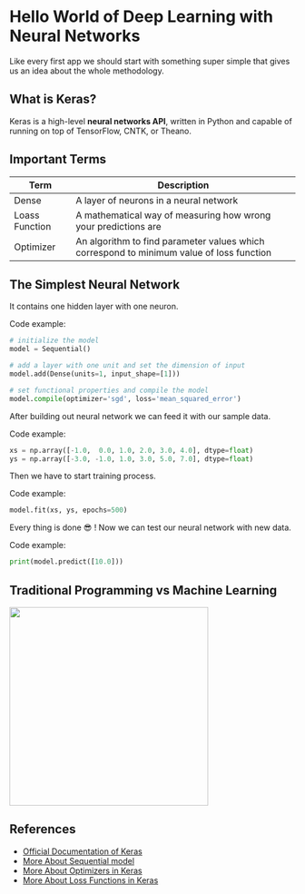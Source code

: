# Hello World of Deep Learning with Neural Networks
Like every first app we should start with something super simple that gives us an idea about the whole methodology. 

## What is Keras?
Keras is a high-level **neural networks API**, written in Python and capable of running on top of TensorFlow, CNTK, or Theano.

## Important Terms
| Term            | Description   |
| --------------- |---------------|
| Dense           | A layer of neurons in a neural network      |
| Loass Function  | A mathematical way of measuring how wrong your predictions are |
| Optimizer       | An algorithm to find parameter values which correspond to minimum value of loss function |

## The Simplest Neural Network
It contains one hidden layer with one neuron.

Code example:
```python
# initialize the model
model = Sequential()

# add a layer with one unit and set the dimension of input 
model.add(Dense(units=1, input_shape=[1]))

# set functional properties and compile the model
model.compile(optimizer='sgd', loss='mean_squared_error')
```

After building out neural network we can feed it with our sample data.

Code example:

```python
xs = np.array([-1.0,  0.0, 1.0, 2.0, 3.0, 4.0], dtype=float)
ys = np.array([-3.0, -1.0, 1.0, 3.0, 5.0, 7.0], dtype=float)
```
Then we have to start training process.

Code example:
```python
model.fit(xs, ys, epochs=500)
```
Every thing is done :sunglasses: ! Now we can test our neural network with new data.

Code example:
```python
print(model.predict([10.0]))
```

## Traditional Programming vs Machine Learning
<img src="https://github.com/asmaamirkhan/TensorflowGuide/blob/master/res/TraditionalProgvsML.JPG" width="350"  />

## References
* [Official Documentation of Keras](https://keras.io/)
* [More About Sequential model](https://keras.io/getting-started/sequential-model-guide/)
* [More About Optimizers in Keras](https://keras.io/optimizers/)
* [More About Loss Functions in Keras](https://keras.io/losses/)
